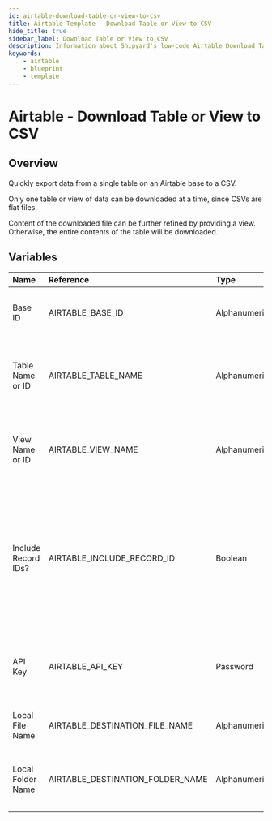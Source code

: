 ```yaml
---
id: airtable-download-table-or-view-to-csv
title: Airtable Template - Download Table or View to CSV
hide_title: true
sidebar_label: Download Table or View to CSV
description: Information about Shipyard's low-code Airtable Download Table or View to CSV blueprint. Quickly export your data from an Airtable Table or View. Once the data has downloaded, transfer it to another service or run another Vessel against the data.
keywords:
    - airtable
    - blueprint
    - template
---
```


# Airtable - Download Table or View to CSV

## Overview

Quickly export data from a single table on an Airtable base to a CSV. 

Only one table or view of data can be downloaded at a time, since CSVs are flat files.

Content of the downloaded file can be further refined by providing a view. Otherwise, the entire contents of the table will be downloaded.



## Variables

| Name | Reference | Type | Required | Default | Options | Description |
|:---|:---|:---|:---|:---|:---|:---|
| Base ID | AIRTABLE_BASE_ID | Alphanumeric | :white_check_mark: | - | - | The ID of your Airtable base. Found in the URL of your base and starts with `app` |
| Table Name or ID | AIRTABLE_TABLE_NAME | Alphanumeric | :white_check_mark: | - | - | Can be the Name (case sensitive) or the ID of the table. The ID can be found in the URL and always starts with `tbl`. |
| View Name or ID | AIRTABLE_VIEW_NAME | Alphanumeric | :heavy_minus_sign: | - | - | Can be the Name (case sensitive) or the ID of the view. The ID can be found in the URL and always starts with `viw`. |
| Include Record IDs? | AIRTABLE_INCLUDE_RECORD_ID | Boolean | :white_check_mark: | true | - | If checked, an additional column named `airtable_record_ids` will be created in the CSV containing each row&#39;s unique Airtable Record ID. This is recommended if data ever needs to be reloaded back into Airtable in the future. |
| API Key | AIRTABLE_API_KEY | Password | :white_check_mark: | - | - | API Key associated with a user that has access to the specified Base, Table, and View listed. Will usually start with `key`. |
| Local File Name | AIRTABLE_DESTINATION_FILE_NAME | Alphanumeric | :white_check_mark: | - | - | Name of file to be generated with the results. Should be `.csv` extension. |
| Local Folder Name | AIRTABLE_DESTINATION_FOLDER_NAME | Alphanumeric | :heavy_minus_sign: | - | - | lder where the file should be downloaded. Leaving blank will place the file in the home directory. |


